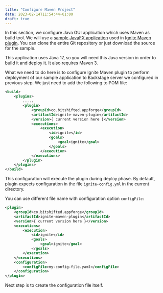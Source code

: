 ```yaml
---
title: "Configure Maven Project"
date: 2023-02-14T11:54:44+01:00
draft: true
---
```


In this section, we configure Java GUI application which uses Maven as build tool. We will use a [sample JavaFX application](https://github.com/bitshifted/ignite-maven-plugin/tree/main/samples/simple-javafx-app) used in [Ignite Maven plugin](https://github.com/bitshifted/ignite-maven-plugin). You can clone the entire Git repository or just download the source for the sample.


This application uses Java 17, so you will need this Java version in order to build it and deploy it. It also requires Maven 3.

What we need to do here is to configure Ignite Maven plugin to perform deployment of our sample application to Backstage server we configured in previous step. We just need to add the following
to POM file:

```xml
<build>
    <plugins>
        .....
        <plugin>
            <groupId>co.bitshifted.appforge</groupId>
            <artifactId>ignite-maven-plugin</artifactId>
            <version>{ current version here }</version>
            <executions>
                <execution>
                    <id>ignite</id>
                    <goals>
                        <goal>ignite</goal>
                    </goals>
                </execution>
            </executions>
        </plugin>
    </plugins>
</build>
```
This configuration will execute the plugin during deploy phase. By default, plugin expects configuration in the file `ignite-config.yml` in the current directory.

You can use different file name with configuration option `configFile`:

```xml
<plugin>
    <groupId>co.bitshifted.appforge</groupId>
    <artifactId>ignite-maven-plugin</artifactId>
    <version>{ current version here }</version>
    <executions>
        <execution>
            <id>ignite</id>
            <goals>
                <goal>ignite</goal>
            </goals>
        </execution>
    </executions>
    <configuration>
        <configFile>my-config-file.yaml</configFile>
    </configuration>
</plugin>
```

Next step is to create the configuration file itself.
